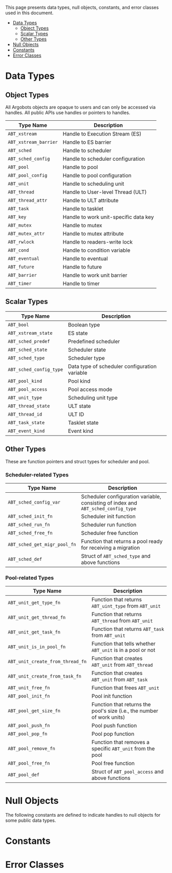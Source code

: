 This page presents data types, null objects, constants, and error classes used in this document.

* [Data Types](#data-types)
  * [Object Types](#object-types)
  * [Scalar Types](#scalar-types)
  * [Other Types](#other-types)
* [Null Objects](#null-objects)
* [Constants](#constants)
* [Error Classes](#error-classes)

# Data Types
## Object Types
All Argobots objects are opaque to users and can only be accessed via handles. All public APIs use handles or pointers to handles.

| Type Name             | Description                           |
| --------------------- | ------------------------------------- |
| `ABT_xstream`         | Handle to Execution Stream (ES)       |
| `ABT_xstream_barrier` | Handle to ES barrier                  |
| `ABT_sched`           | Handle to scheduler                   |
| `ABT_sched_config`    | Handle to scheduler configuration     |
| `ABT_pool`            | Handle to pool                        |
| `ABT_pool_config`     | Handle to pool configuration          |
| `ABT_unit`            | Handle to scheduling unit             |
| `ABT_thread`          | Handle to User-level Thread (ULT)     |
| `ABT_thread_attr`     | Handle to ULT attribute               |
| `ABT_task`            | Handle to tasklet                     |
| `ABT_key`             | Handle to work unit-specific data key |
| `ABT_mutex`           | Handle to mutex                       |
| `ABT_mutex_attr`      | Handle to mutex attribute             |
| `ABT_rwlock`          | Handle to readers-write lock          |
| `ABT_cond`            | Handle to condition variable          |
| `ABT_eventual`        | Handle to eventual                    |
| `ABT_future`          | Handle to future                      |
| `ABT_barrier`         | Handle to work unit barrier           |
| `ABT_timer`           | Handle to timer                       |

## Scalar Types
| Type Name               | Description                          |
| ----------------------- | ------------------------------------ |
| `ABT_bool`              | Boolean type                         |
| `ABT_xstream_state`     | ES state                             |
| `ABT_sched_predef`      | Predefined scheduler                 |
| `ABT_sched_state`       | Scheduler state                      |
| `ABT_sched_type`        | Scheduler type                       |
| `ABT_sched_config_type` | Data type of scheduler configuration variable |
| `ABT_pool_kind`         | Pool kind                            |
| `ABT_pool_access`       | Pool access mode                     |
| `ABT_unit_type`         | Scheduling unit type                 |
| `ABT_thread_state`      | ULT state                            |
| `ABT_thread_id`         | ULT ID                               |
| `ABT_task_state`        | Tasklet state                        |
| `ABT_event_kind`        | Event kind                           |

## Other Types
These are function pointers and struct types for scheduler and pool.

### Scheduler-related Types
| Type Name                    | Description                                                  |
| ---------------------------- | ------------------------------------------------------------ |
| `ABT_sched_config_var`       | Scheduler configuration variable, consisting of index and `ABT_sched_config_type` |
| `ABT_sched_init_fn`          | Scheduler init function                                      |
| `ABT_sched_run_fn`           | Scheduler run function                                       |
| `ABT_sched_free_fn`          | Scheduler free function                                      |
| `ABT_sched_get_migr_pool_fn` | Function that returns a pool ready for receiving a migration |
| `ABT_sched_def`              | Struct of `ABT_sched_type` and above functions               |

### Pool-related Types
| Type Name                        | Description                                                            |
| -------------------------------- | ---------------------------------------------------------------------- |
| `ABT_unit_get_type_fn`           | Function that returns `ABT_uint_type` from `ABT_unit`                  |
| `ABT_unit_get_thread_fn`         | Function that returns `ABT_thread` from `ABT_unit`                     |
| `ABT_unit_get_task_fn`           | Function that returns `ABT_task` from `ABT_unit`                       |
| `ABT_unit_is_in_pool_fn`         | Function that tells whether `ABT_unit` is in a pool or not             |
| `ABT_unit_create_from_thread_fn` | Function that creates `ABT_unit` from `ABT_thread`                     |
| `ABT_unit_create_from_task_fn`   | Function that creates `ABT_unit` from `ABT_task`                       |
| `ABT_unit_free_fn`               | Function that frees `ABT_unit`                                         |
| `ABT_pool_init_fn`               | Pool init function                                                     |
| `ABT_pool_get_size_fn`           | Function that returns the pool's size (i.e., the number of work units) |
| `ABT_pool_push_fn`               | Pool push function                                                     |
| `ABT_pool_pop_fn`                | Pool pop function                                                      |
| `ABT_pool_remove_fn`             | Function that removes a specific `ABT_unit` from the pool              |
| `ABT_pool_free_fn`               | Pool free function                                                     |
| `ABT_pool_def`                   | Struct of `ABT_pool_access` and above functions                        |

# Null Objects
The following constants are defined to indicate handles to null objects for some public data types.

# Constants

# Error Classes
